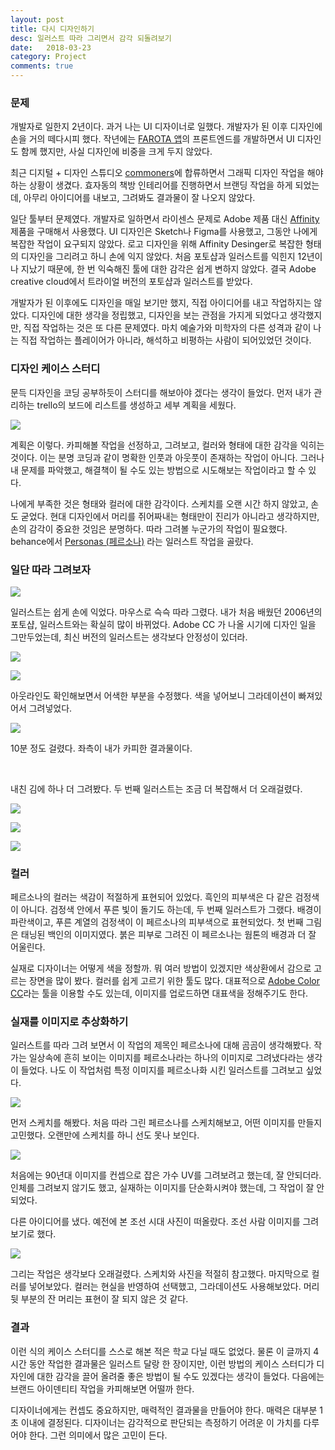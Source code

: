 ```yaml
---
layout: post
title: 다시 디자인하기
desc: 일러스트 따라 그리면서 감각 되돌려보기
date:   2018-03-23
category: Project
comments: true
---
```



### 문제

개발자로 일한지 2년이다. 과거 나는 UI 디자이너로 일했다. 개발자가 된 이후 디자인에 손을 거의 떼다시피 했다. 작년에는 [FAROTA 앱](https://play.google.com/store/apps/details?id=com.farota.console.android)의 프론트엔드를 개발하면서 UI 디자인도 함께 했지만, 사실 디자인에 비중을 크게 두지 않았다.

최근 디지털 + 디자인 스튜디오 [commoners](https://commoners.co.kr)에 합류하면서 그래픽 디자인 작업을 해야하는 상황이 생겼다. 효자동의 책방 인테리어를 진행하면서 브랜딩 작업을 하게 되었는데, 아무리 아이디어를 내보고, 그려봐도 결과물이 잘 나오지 않았다.

일단 툴부터 문제였다. 개발자로 일하면서 라이센스 문제로 Adobe 제품 대신 [Affinity](https://affinity.serif.com/en-us/) 제품을 구매해서 사용했다. UI 디자인은 Sketch나 Figma를 사용했고, 그동안 나에게 복잡한 작업이 요구되지 않았다. 로고 디자인을 위해 Affinity Desinger로 복잡한 형태의 디자인을 그리려고 하니 손에 익지 않았다. 처음 포토샵과 일러스트를 익힌지 12년이나 지났기 때문에, 한 번 익숙해진 툴에 대한 감각은 쉽게 변하지 않았다. 결국 Adobe creative cloud에서 트라이얼 버전의 포토샵과 일러스트를 받았다.

개발자가 된 이후에도 디자인을 매일 보기만 했지, 직접 아이디어를 내고 작업하지는 않았다. 디자인에 대한 생각을 정립했고, 디자인을 보는 관점을 가지게 되었다고 생각했지만, 직접 작업하는 것은 또 다른 문제였다. 마치 예술가와 미학자의 다른 성격과 같이 나는 직접 작업하는 플레이어가 아니라, 해석하고 비평하는 사람이 되어있었던 것이다.


### 디자인 케이스 스터디

문득 디자인을 코딩 공부하듯이 스터디를 해보아야 겠다는 생각이 들었다. 먼저 내가 관리하는 trello의 보드에 리스트를 생성하고 세부 계획을 세웠다.

![](/public/img/180323_05.png)

계획은 이렇다. 카피해볼 작업을 선정하고, 그려보고, 컬러와 형태에 대한 감각을 익히는 것이다. 이는 분명 코딩과 같이 명확한 인풋과 아웃풋이 존재하는 작업이 아니다. 그러나 내 문제를 파악했고, 해결책이 될 수도 있는 방법으로 시도해보는 작업이라고 할 수 있다.

나에게 부족한 것은 형태와 컬러에 대한 감각이다. 스케치를 오랜 시간 하지 않았고, 손도 굳었다. 현대 디자인에서 머리를 쥐어짜내는 형태만이 진리가 아니라고 생각하지만, 손의 감각이 중요한 것임은 분명하다. 따라 그려볼 누군가의 작업이 필요했다. behance에서 [Personas (페르소나)](https://www.behance.net/gallery/48002377/Personas) 라는 일러스트 작업을 골랐다.


### 일단 따라 그려보자

![](/public/img/180323_01.png)

일러스트는 쉽게 손에 익었다. 마우스로 슥슥 따라 그렸다. 내가 처음 배웠던 2006년의 포토샵, 일러스트와는 확실히 많이 바뀌었다. Adobe CC 가 나올 시기에 디자인 일을 그만두었는데, 최신 버전의 일러스트는 생각보다 안정성이 있더라.

![](/public/img/180323_02.png)

![](/public/img/180323_03.png)

아웃라인도 확인해보면서 어색한 부분을 수정했다. 색을 넣어보니 그라데이션이 빠져있어서 그려넣었다.

![](/public/img/180323_04.png)

10분 정도 걸렸다. 좌측이 내가 카피한 결과물이다.

<br/>

내친 김에 하나 더 그려봤다. 두 번째 일러스트는 조금 더 복잡해서 더 오래걸렸다.

![](/public/img/180323_06.png)

![](/public/img/180323_07.png)

![](/public/img/180323_08.png)


### 컬러

페르소나의 컬러는 색감이 적절하게 표현되어 있었다. 흑인의 피부색은 다 같은 검정색이 아니다. 검정색 안에서 푸른 빛이 돌기도 하는데, 두 번째 일러스트가 그랬다. 배경이 파란색이고, 푸른 계열의 검정색이 이 페르소나의 피부색으로 표현되었다. 첫 번째 그림은 태닝된 백인의 이미지였다. 붉은 피부로 그려진 이 페르소나는 웜톤의 배경과 더 잘 어울린다.

실재로 디자이너는 어떻게 색을 정할까. 뭐 여러 방법이 있겠지만 색상환에서 감으로 고르는 장면을 많이 봤다. 컬러를 쉽게 고르기 위한 툴도 많다. 대표적으로 [Adobe Color CC](https://color.adobe.com/)라는 툴을 이용할 수도 있는데, 이미지를 업로드하면 대표색을 정해주기도 한다.


### 실재를 이미지로 추상화하기

일러스트를 따라 그려 보면서 이 작업의 제목인 페르소나에 대해 곰곰이 생각해봤다. 작가는 일상속에 흔히 보이는 이미지를 페르소나라는 하나의 이미지로 그려냈다라는 생각이 들었다. 나도 이 작업처럼 특정 이미지를 페르소나화 시킨 일러스트를 그려보고 싶었다.


![](/public/img/180323_09.png)

먼저 스케치를 해봤다. 처음 따라 그린 페르소나를 스케치해보고, 어떤 이미지를 만들지 고민했다. 오랜만에 스케치를 하니 선도 못나 보인다.

![](/public/img/180323_10.png)

처음에는 90년대 이미지를 컨셉으로 잡은 가수 UV를 그려보려고 했는데, 잘 안되더라. 인체를 그려보지 않기도 했고, 실재하는 이미지를 단순화시켜야 했는데, 그 작업이 잘 안되었다.

다른 아이디어를 냈다. 예전에 본 조선 시대 사진이 떠올랐다. 조선 사람 이미지를 그려보기로 했다.

![](/public/img/180323_12.png)

그리는 작업은 생각보다 오래걸렸다. 스케치와 사진을 적절히 참고했다. 마지막으로 컬러를 넣어보았다. 컬러는 현실을 반영하여 선택했고, 그라데이션도 사용해보았다. 머리 뒷 부분의 잔 머리는 표현이 잘 되지 않은 것 같다.

### 결과

이런 식의 케이스 스터디를 스스로 해본 적은 학교 다닐 때도 없었다. 물론 이 글까지 4시간 동안 작업한 결과물은 일러스트 달랑 한 장이지만, 이런 방법의 케이스 스터디가 디자인에 대한 감각을 끌어 올려줄 좋은 방법이 될 수도 있겠다는 생각이 들었다. 다음에는 브랜드 아이덴티티 작업을 카피해보면 어떨까 한다.

디자이너에게는 컨셉도 중요하지만, 매력적인 결과물을 만들어야 한다. 매력은 대부분 1초 이내에 결정된다. 디자이너는 감각적으로 판단되는 측정하기 어려운 이 가치를 다루어야 한다. 그런 의미에서 많은 고민이 든다.
